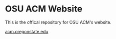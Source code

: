 # OSU ACM Website

This is the offical repository for OSU ACM's website.

[acm.oregonstate.edu](https://acm.oregonstate.edu)
